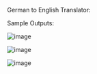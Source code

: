German to English Translator:

Sample Outputs:

![image](https://github.com/user-attachments/assets/28163331-8a7b-44ee-acfd-ef5553ebe7fb)


![image](https://github.com/user-attachments/assets/c01dc231-57d6-4f89-acf0-bb081624bfc1)


![image](https://github.com/user-attachments/assets/520c5e4a-c689-4c1d-92c7-155c2d3dd730)

